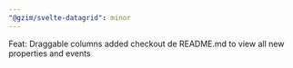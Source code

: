 ```yaml
---
"@gzim/svelte-datagrid": minor
---
```


Feat: Draggable columns added checkout de README.md to view all new properties and events
